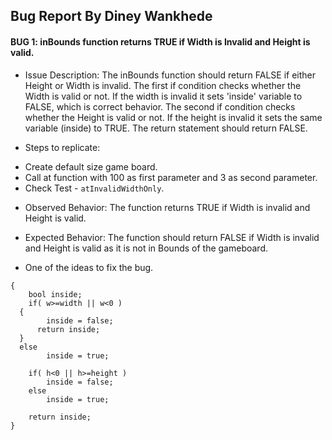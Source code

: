 ## Bug Report By **Diney Wankhede**

#### BUG 1: inBounds function returns TRUE if Width is Invalid and Height is valid.

  
  * Issue Description:
  The inBounds function should return FALSE if either Height or Width is invalid.
  The first if condition checks whether the Width is valid or not. If the width is
  invalid it sets 'inside' variable to FALSE, which is correct behavior.
  The second if condition checks whether the Height is valid or not. If the height 
  is invalid it sets the same variable (inside) to TRUE.
  The return statement should return FALSE.
  
  * Steps to replicate:
  - Create default size game board.
  - Call at function with 100 as first parameter and 3 as second parameter.
  - Check Test - `atInvalidWidthOnly`.

  * Observed Behavior:
    The function returns TRUE if Width is invalid and Height is valid.
  
  * Expected Behavior:
    The function should return FALSE if Width is invalid and Height is valid as it is not in Bounds of the gameboard.

  * One of the ideas to fix the bug.
``` bool ConnectX::inBounds(int w, int h)
{ 
	bool inside;
	if( w>=width || w<0 )
  {
		inside = false;
	  return inside;
  }
  else
		inside = true;

	if( h<0 || h>=height )
		inside = false;
	else
		inside = true;

	return inside;
}
```

